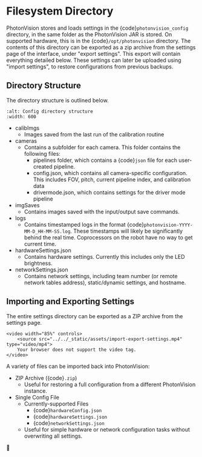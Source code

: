 # Filesystem Directory

PhotonVision stores and loads settings in the {code}`photonvision_config` directory, in the same folder as the PhotonVision JAR is stored. On supported hardware, this is in the {code}`/opt/photonvision` directory. The contents of this directory can be exported as a zip archive from the settings page of the interface, under "export settings". This export will contain everything detailed below. These settings can later be uploaded using "import settings", to restore configurations from previous backups.

## Directory Structure

The directory structure is outlined below.

```{image} images/configDir.png
:alt: Config directory structure
:width: 600
```

- calibImgs
  - Images saved from the last run of the calibration routine
- cameras
  - Contains a subfolder for each camera. This folder contains the following files:
    - pipelines folder, which contains a {code}`json` file for each user-created pipeline.
    - config.json, which contains all camera-specific configuration. This includes FOV, pitch, current pipeline index, and calibration data
    - drivermode.json, which contains settings for the driver mode pipeline
- imgSaves
  - Contains images saved with the input/output save commands.
- logs
  - Contains timestamped logs in the format {code}`photonvision-YYYY-MM-D_HH-MM-SS.log`. These timestamps will likely be significantly behind the real time. Coprocessors on the robot have no way to get current time.
- hardwareSettings.json
  - Contains hardware settings. Currently this includes only the LED brightness.
- networkSettings.json
  - Contains network settings, including team number (or remote network tables address), static/dynamic settings, and hostname.

## Importing and Exporting Settings

The entire settings directory can be exported as a ZIP archive from the settings page.

```{raw} html
<video width="85%" controls>
    <source src="../../_static/assets/import-export-settings.mp4" type="video/mp4">
    Your browser does not support the video tag.
</video>
```

A variety of files can be imported back into PhotonVision:

- ZIP Archive ({code}`.zip`)
  - Useful for restoring a full configuration from a different PhotonVision instance.
- Single Config File
  - Currently-supported Files
    - {code}`hardwareConfig.json`
    - {code}`hardwareSettings.json`
    - {code}`networkSettings.json`
  - Useful for simple hardware or network configuration tasks without overwriting all settings.


